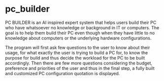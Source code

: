 # pc_builder
PC BUILDER is an AI inspired expert system that helps users build their PC who have whatsoever no knowledge or background in IT or computers. The goal is to help them build their PC even though when they have little to no knowledge about computers or the underlying hardware configurations.

The program will first ask few questions to the user to know about their usage, for what exactly the user is trying to build a PC for, to know the purpose for build and thus decide the workload for the PC to be built accordingly. Then there are few more questions considering the budget, preference and priorities of the user and thus in the final step, a fully built and customized PC configuration quotation is displayed.
